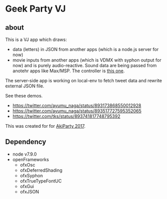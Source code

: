 # Geek Party VJ
## about
This is a VJ app which draws:
* data (letters) in JSON from another apps (which is a node.js server for now)
* movie inputs from another apps (which is VDMX with syphon output for now)
and is purely audio-reactive. Sound data are being passed from anotehr apps like Max/MSP. The controller is [this one](https://github.com/nama-gatsuo/SolidSubstanceVJ/tree/master/MaxController).

The server-side app is working on local-env to fetch tweet data and rewrite external JSON file.

See these demos.
* https://twitter.com/ayumu_naga/status/893173868550012928
* https://twitter.com/ayumu_naga/status/893517727595352065
* https://twitter.com/tks/status/893741817748795392

This was created for for [AkiParty 2017](http://akiparty2017.cs8.biz/).

## Dependency
* node v7.9.0
* openFrameworks
    * ofxOsc
    * ofxDeferredShading
    * ofxSyphon
    * ofxTrueTypeFontUC
    * ofxGui
    * ofxJSON
